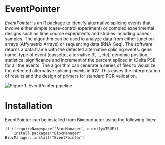 # EventPointer
*EventPointer* is an R package to identify alternative splicing events 
		that involve either simple (case-control experiment) or complex experimental designs 
		such as time course experiments and studies including paired-samples. The algorithm can
		be used to analyze data from either junction arrays (Affymetrix Arrays) or sequencing data (RNA-Seq). 
		The software returns a data.frame with the detected alternative splicing 
		events: gene name, type of event (cassette, alternative 3',...,etc), genomic 
		position, statistical significance and increment of the percent spliced in (Delta PSI) for all 
		the events.
		The algorithm can generate a series of files to visualize the detected alternative 
		splicing events in IGV. This eases the interpretation of results and the design 
		of primers for standard PCR validation.

![**Figure 1.** EventPointer pipeline ](https://github.com/jpromeror/EventPointer/blob/master/vignettes/Figure1.png)

# Installation
EventPointer can be installed from Bioconductor using the following lines:

```{r, eval=FALSE}
if (!requireNamespace("BiocManager", quietly=TRUE))
    install.packages("BiocManager")
BiocManager::install("EventPointer")
```